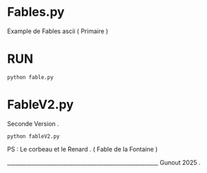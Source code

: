 # Fables.py
Example de Fables ascii ( Primaire )

# RUN 

    python fable.py 

  
# FableV2.py 
Seconde Version .

    python fableV2.py


 PS : Le corbeau et le Renard . ( Fable de la Fontaine ) 


_______________________________________________________  Gunout 2025 .
